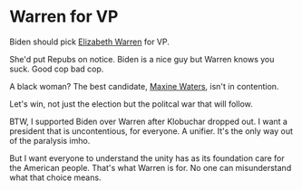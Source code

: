 # Warren for VP
Biden should pick <a href="https://en.wikipedia.org/wiki/Elizabeth_Warren">Elizabeth Warren</a> for VP.

She'd put Repubs on notice. Biden is a nice guy but Warren knows you suck. Good cop bad cop.

A black woman? The best candidate, <a href="https://en.wikipedia.org/wiki/Maxine_Waters">Maxine Waters</a>, isn't in contention.

Let's win, not just the election but the politcal war that will follow.

BTW, I supported Biden over Warren after Klobuchar dropped out. I want a president that is uncontentious, for everyone. A unifier. It's the only way out of the paralysis imho. 

But I want everyone to understand the unity has as its foundation care for the American people. That's what Warren is for. No one can misunderstand what that choice means. 

